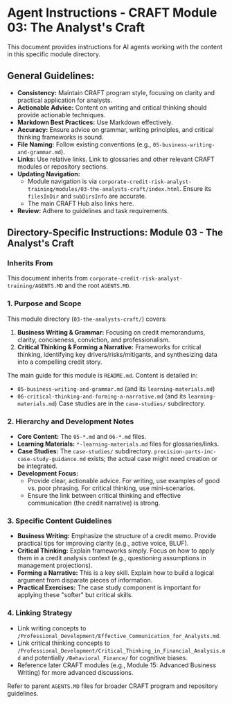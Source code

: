 # Agent Instructions - CRAFT Module 03: The Analyst's Craft

This document provides instructions for AI agents working with the content in this specific module directory.

## General Guidelines:

*   **Consistency:** Maintain CRAFT program style, focusing on clarity and practical application for analysts.
*   **Actionable Advice:** Content on writing and critical thinking should provide actionable techniques.
*   **Markdown Best Practices:** Use Markdown effectively.
*   **Accuracy:** Ensure advice on grammar, writing principles, and critical thinking frameworks is sound.
*   **File Naming:** Follow existing conventions (e.g., `05-business-writing-and-grammar.md`).
*   **Links:** Use relative links. Link to glossaries and other relevant CRAFT modules or repository sections.
*   **Updating Navigation:**
    *   Module navigation is via `corporate-credit-risk-analyst-training/modules/03-the-analysts-craft/index.html`. Ensure its `filesInDir` and `subDirsInfo` are accurate.
    *   The main CRAFT Hub also links here.
*   **Review:** Adhere to guidelines and task requirements.

## Directory-Specific Instructions: Module 03 - The Analyst's Craft

### Inherits From
This document inherits from `corporate-credit-risk-analyst-training/AGENTS.MD` and the root `AGENTS.MD`.

### 1. Purpose and Scope
This module directory (`03-the-analysts-craft/`) covers:
1.  **Business Writing & Grammar:** Focusing on credit memorandums, clarity, conciseness, conviction, and professionalism.
2.  **Critical Thinking & Forming a Narrative:** Frameworks for critical thinking, identifying key drivers/risks/mitigants, and synthesizing data into a compelling credit story.

The main guide for this module is `README.md`. Content is detailed in:
*   `05-business-writing-and-grammar.md` (and its `learning-materials.md`)
*   `06-critical-thinking-and-forming-a-narrative.md` (and its `learning-materials.md`)
Case studies are in the `case-studies/` subdirectory.

### 2. Hierarchy and Development Notes
*   **Core Content:** The `05-*.md` and `06-*.md` files.
*   **Learning Materials:** `*-learning-materials.md` files for glossaries/links.
*   **Case Studies:** The `case-studies/` subdirectory. `precision-parts-inc-case-study-guidance.md` exists; the actual case might need creation or be integrated.
*   **Development Focus:**
    *   Provide clear, actionable advice. For writing, use examples of good vs. poor phrasing. For critical thinking, use mini-scenarios.
    *   Ensure the link between critical thinking and effective communication (the credit narrative) is strong.

### 3. Specific Content Guidelines
*   **Business Writing:** Emphasize the structure of a credit memo. Provide practical tips for improving clarity (e.g., active voice, BLUF).
*   **Critical Thinking:** Explain frameworks simply. Focus on how to apply them in a credit analysis context (e.g., questioning assumptions in management projections).
*   **Forming a Narrative:** This is a key skill. Explain how to build a logical argument from disparate pieces of information.
*   **Practical Exercises:** The case study component is important for applying these "softer" but critical skills.

### 4. Linking Strategy
*   Link writing concepts to `/Professional_Development/Effective_Communication_for_Analysts.md`.
*   Link critical thinking concepts to `/Professional_Development/Critical_Thinking_in_Financial_Analysis.md` and potentially `/Behavioral_Finance/` for cognitive biases.
*   Reference later CRAFT modules (e.g., Module 15: Advanced Business Writing) for more advanced discussions.

Refer to parent `AGENTS.MD` files for broader CRAFT program and repository guidelines.

